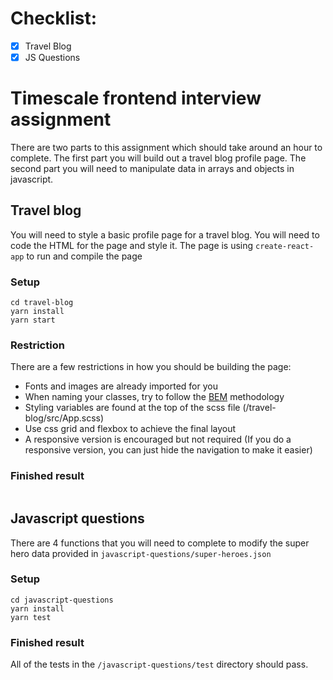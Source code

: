 # Checklist:

- [x] Travel Blog
- [x] JS Questions

# Timescale frontend interview assignment

There are two parts to this assignment which should take around an hour to complete.
The first part you will build out a travel blog profile page. The second part
you will need to manipulate data in arrays and objects in javascript.

## Travel blog

You will need to style a basic profile page for a travel blog. You will need to code the HTML for the page
and style it. The page is using `create-react-app` to run and compile the page

### Setup

```
cd travel-blog
yarn install
yarn start
```

### Restriction

There are a few restrictions in how you should be building the page:

- Fonts and images are already imported for you
- When naming your classes, try to follow the [BEM](http://getbem.com/introduction/) methodology
- Styling variables are found at the top of the scss file (/travel-blog/src/App.scss)
- Use css grid and flexbox to achieve the final layout
- A responsive version is encouraged but not required (If you do a responsive version, you can just hide the navigation
  to make it easier)

### Finished result

<img src="./images/final-image.png" alt="" />

## Javascript questions

There are 4 functions that you will need to complete to modify the super hero data provided in
`javascript-questions/super-heroes.json`

### Setup

```
cd javascript-questions
yarn install
yarn test
```

### Finished result

All of the tests in the `/javascript-questions/test` directory should pass.
